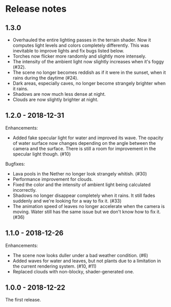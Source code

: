 # Release notes

## 1.3.0

* Overhauled the entire lighting passes in the terrain shader. Now it
  computes light levels and colors completely differently. This was
  inevitable to improve lights and fix bugs listed below.
* Torches now flicker more randomly and slightly more intensely.
* The intensity of the ambient light now slightly increases when it's
  foggy (#32).
* The scene no longer becomes reddish as if it were in the sunset,
  when it rains during the daytime (#24).
* Dark areas, especially caves, no longer become strangely brighter
  when it rains.
* Shadows are now much less dense at night.
* Clouds are now slightly brighter at night.

## 1.2.0 - 2018-12-31

Enhancements:

* Added fake specular light for water and improved its wave. The
  opacity of water surface now changes depending on the angle between
  the camera and the surface. There is still a room for improvement in
  the specular light though. (#10)

Bugfixes:

* Lava pools in the Nether no longer look strangely whitish. (#30)
* Performance improvement for clouds.
* Fixed the color and the intensity of ambient light being calculated
  incorrectly.
* Shadows no longer disappear completely when it rains. It still fades
  suddenly and we're looking for a way to fix it. (#33)
* The animation speed of leaves no longer accelerate when the camera
  is moving. Water still has the same issue but we don't know how to
  fix it. (#36)

## 1.1.0 - 2018-12-26

Enhancements:

* The scene now looks duller under a bad weather condition. (#6)
* Added waves for water and leaves, but not plants due to a limitation
  in the current rendering system. (#10, #11)
* Replaced clouds with non-blocky, shader-generated one.

## 1.0.0 - 2018-12-22

The first release.
